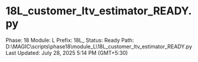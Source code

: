 # 18L_customer_ltv_estimator_READY.py

Phase: 18
Module: L
Prefix: 18L_
Status: Ready
Path: D:\MAGIC\scripts\phase18\module_L\18L_customer_ltv_estimator_READY.py
Last Updated: July 28, 2025 5:14 PM (GMT+5:30)